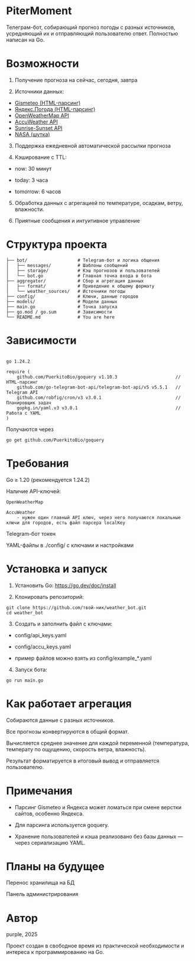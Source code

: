 
# PiterMoment

Телеграм-бот, собирающий прогноз погоды с разных источников, усредняющий их и отправляющий пользователю ответ. Полностью написан на Go.

# Возможности

1) Получение прогноза на сейчас, сегодня, завтра

2) Источники данных:

 - [Gismeteo (HTML-парсинг)](https://www.gismeteo.ru/)
 - [Яндекс.Погода (HTML-парсинг)](https://yandex.ru/pogoda/ru/fiorentino?via=reg&lat=43.909068&lon=12.459716)
 - [OpenWeatherMap API](https://openweathermap.org)
 - [AccuWeather API](https://www.accuweather.com/)
 - [Sunrise-Sunset API](https://sunrise-sunset.org/)
 - [NASA (шутка)]()

3) Поддержка ежедневной автоматической рассылки прогноза

4) Кэширование с TTL:

* now: 30 минут

* today: 3 часа

* tomorrow: 6 часов

5) Обработка данных с агрегацией по температуре, осадкам, ветру, влажности.

6) Приятные сообщения и интуитивное управление

# Структура проекта
```weather_bot/
├── bot/                   # Telegram-бот и логика общения
│   ├── messages/          # Шаблоны сообщений
│   ├── storage/           # Кэш прогнозов и пользователей
│   └── bot.go             # Главная точка входа в бота
├── aggregator/            # Сбор и агрегация данных
│   ├── format/            # Приведение к общему формату
│   └── weather_sources/   # Источники погоды
├── config/                # Ключи, данные городов
├── models/                # Модели данных
├── main.go                # Точка запуска
├── go.mod / go.sum        # Зависимости
└── README.md              # You are here
```

# Зависимости

```module weather_bot

go 1.24.2

require (
	github.com/PuerkitoBio/goquery v1.10.3                      // HTML-парсинг
	github.com/go-telegram-bot-api/telegram-bot-api/v5 v5.5.1   // Telegram API
	github.com/robfig/cron/v3 v3.0.1                            // Планировщик задач
	gopkg.in/yaml.v3 v3.0.1                                     // Работа с YAML
)
```
Получаются через

```
go get github.com/PuerkitoBio/goquery
```

# Требования

Go ≥ 1.20 (рекомендуется 1.24.2)

Наличие API-ключей:

    OpenWeatherMap

    AccuWeather
        - нужен один главный API ключ, через него получаются локальные ключи для городов, есть файл парсера localKey

Telegram-бот токен

YAML-файлы в ./config/ с ключами и настройками

# Установка и запуск

1) Установить Go:
https://go.dev/doc/install

2) Клонировать репозиторий:
```
git clone https://github.com/твой-ник/weather_bot.git
cd weather_bot
```
3) Создать и заполнить файл с ключами:

* config/api_keys.yaml

* config/accu_keys.yaml

* пример файлов можно взять из config/example_*.yaml

4) Запуск бота:
```
go run main.go
```
#  Как работает агрегация

Собираются данные с разных источников.

Все прогнозы конвертируются в общий формат.

Вычисляется среднее значение для каждой переменной (температура, температу по ощущению, скорость ветра, влажность).

Результат форматируется в итоговый вывод и отправляется пользователю.

# Примечания

- Парсинг Gismeteo и Яндекса может ломаться при смене верстки сайтов, особенно Яндекса.

- Для парсинга используется goquery.

- Хранение пользователей и кэша реализовано без базы данных — через сериализацию YAML.

# Планы на будущее

Перенос хранилища на БД

Панель администрирования

# Автор

purple, 2025

Проект создан в свободное время из практической необходимости и интереса к программированию на Go.

